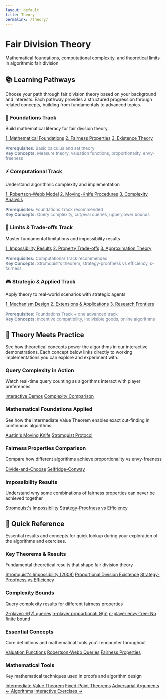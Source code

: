 ```yaml
---
layout: default
title: Theory
permalink: /theory/
---
```


<div class="page-header">
  <h1 class="page-title">Fair Division Theory</h1>
  <p class="page-description">Mathematical foundations, computational complexity, and theoretical limits in algorithmic fair division</p>
</div>

<!-- Learning Pathways Introduction -->
<div class="theory-intro">
  <h2>📚 Learning Pathways</h2>
  <p>Choose your path through fair division theory based on your background and interests. Each pathway provides a structured progression through related concepts, building from fundamentals to advanced topics.</p>
</div>

<!-- Pathways Grid using existing question-block styling -->
<div class="theory-questions">

  <!-- Foundations Track -->
  <div class="question-block">
    <h3>🎯 Foundations Track</h3>
    <p>Build mathematical literacy for fair division theory</p>
    <div class="question-links">
      <a href="{{ '/foundations/' | relative_url }}">1. Mathematical Foundations</a>
      <a href="{{ '/fairness-properties/' | relative_url }}">2. Fairness Properties</a>
      <a href="{{ '/existence-theory/' | relative_url }}" class="coming-soon">3. Existence Theory</a>
    </div>
    <p style="margin-top: 1rem; font-size: 0.85rem; color: #718096;">
      <strong>Prerequisites:</strong> Basic calculus and set theory<br>
      <strong>Key Concepts:</strong> Measure theory, valuation functions, proportionality, envy-freeness
    </p>
  </div>

  <!-- Computational Track -->
  <div class="question-block">
    <h3>⚡ Computational Track</h3>
    <p>Understand algorithmic complexity and implementation</p>
    <div class="question-links">
      <a href="{{ '/robertson-webb-query-model/' | relative_url }}">1. Robertson-Webb Model</a>
      <a href="{{ '/moving-knife-model/' | relative_url }}">2. Moving-Knife Procedures</a>
      <a href="{{ '/complexity-analysis/' | relative_url }}" class="coming-soon">3. Complexity Analysis</a>
    </div>
    <p style="margin-top: 1rem; font-size: 0.85rem; color: #718096;">
      <strong>Prerequisites:</strong> Foundations Track recommended<br>
      <strong>Key Concepts:</strong> Query complexity, cut/eval queries, upper/lower bounds
    </p>
  </div>

  <!-- Limits & Impossibility Track -->
  <div class="question-block">
    <h3>🚫 Limits & Trade-offs Track</h3>
    <p>Master fundamental limitations and impossibility results</p>
    <div class="question-links">
      <a href="{{ '/impossibility/' | relative_url }}">1. Impossibility Results</a>
      <a href="{{ '/tradeoffs/' | relative_url }}">2. Property Trade-offs</a>
      <a href="{{ '/approximation-theory/' | relative_url }}" class="coming-soon">3. Approximation Theory</a>
    </div>
    <p style="margin-top: 1rem; font-size: 0.85rem; color: #718096;">
      <strong>Prerequisites:</strong> Computational Track recommended<br>
      <strong>Key Concepts:</strong> Stromquist's theorem, strategy-proofness vs efficiency, ε-fairness
    </p>
  </div>

  <!-- Strategic & Applied Track -->
  <div class="question-block">
    <h3>🎮 Strategic & Applied Track</h3>
    <p>Apply theory to real-world scenarios with strategic agents</p>
    <div class="question-links coming-soon">
      <a href="{{ '/mechanism-design/' | relative_url }}" class="coming-soon">1. Mechanism Design</a>
      <a href="{{ '/extensions/' | relative_url }}" class="coming-soon">2. Extensions & Applications</a>
      <a href="{{ '/research-frontiers/' | relative_url }}" class="coming-soon">3. Research Frontiers</a>
    </div>
    <p style="margin-top: 1rem; font-size: 0.85rem; color: #718096;">
      <strong>Prerequisites:</strong> Foundations Track + one advanced track<br>
      <strong>Key Concepts:</strong> Incentive compatibility, indivisible goods, online algorithms
    </p>
  </div>

</div>

<!-- Theory-Practice Connection -->
<div class="theory-intro">
  <h2>🔗 Theory Meets Practice</h2>
  <p>See how theoretical concepts power the algorithms in our interactive demonstrations. Each concept below links directly to working implementations you can explore and experiment with.</p>
</div>

<div class="theory-questions">

  <div class="question-block">
    <h3>Query Complexity in Action</h3>
    <p>Watch real-time query counting as algorithms interact with player preferences</p>
    <div class="question-links">
      <a href="{{ '/exercises/' | relative_url }}">Interactive Demos</a>
      <a href="{{ '/analysis/' | relative_url }}">Complexity Comparison</a>
    </div>
  </div>

  <div class="question-block">
    <h3>Mathematical Foundations Applied</h3>
    <p>See how the Intermediate Value Theorem enables exact cut-finding in continuous algorithms</p>
    <div class="question-links">
      <a href="{{ '/algorithms/austins-moving-knife/' | relative_url }}">Austin's Moving Knife</a>
      <a href="{{ '/algorithms/stromquist/' | relative_url }}">Stromquist Protocol</a>
    </div>
  </div>

  <div class="question-block">
    <h3>Fairness Properties Comparison</h3>
    <p>Compare how different algorithms achieve proportionality vs envy-freeness</p>
    <div class="question-links">
      <a href="{{ '/algorithms/divide-and-choose/' | relative_url }}">Divide-and-Choose</a>
      <a href="{{ '/algorithms/selfridge-conway/' | relative_url }}">Selfridge-Conway</a>
    </div>
  </div>

  <div class="question-block">
    <h3>Impossibility Results</h3>
    <p>Understand why some combinations of fairness properties can never be achieved together</p>
    <div class="question-links">
      <a href="{{ '/impossibility/' | relative_url }}">Stromquist's Impossibility</a>
      <a href="{{ '/tradeoffs/' | relative_url }}">Strategy-Proofness vs Efficiency</a>
    </div>
  </div>

</div>

<!-- Quick Reference Section -->
<div class="theory-intro">
  <h2>📖 Quick Reference</h2>
  <p>Essential results and concepts for quick lookup during your exploration of the algorithms and exercises.</p>
</div>

<div class="theory-questions">

  <div class="question-block">
    <h3>Key Theorems & Results</h3>
    <p>Fundamental theoretical results that shape fair division theory</p>
    <div class="question-links">
      <a href="{{ '/impossibility/' | relative_url }}">Stromquist's Impossibility (2008)</a>
      <a href="{{ '/existence-theory/' | relative_url }}" class="coming-soon">Proportional Division Existence</a>
      <a href="{{ '/tradeoffs/' | relative_url }}">Strategy-Proofness vs Efficiency</a>
    </div>
  </div>

  <div class="question-block">
    <h3>Complexity Bounds</h3>
    <p>Query complexity results for different fairness properties</p>
    <div class="question-links">
      <a href="{{ '/complexity-analysis/' | relative_url }}" class="coming-soon">2-player: Θ(2) queries</a>
      <a href="{{ '/complexity-analysis/' | relative_url }}" class="coming-soon">n-player proportional: Θ(n)</a>
      <a href="{{ '/impossibility/' | relative_url }}">n-player envy-free: No finite bound</a>
    </div>
  </div>

  <div class="question-block">
    <h3>Essential Concepts</h3>
    <p>Core definitions and mathematical tools you'll encounter throughout</p>
    <div class="question-links">
      <a href="{{ '/foundations/' | relative_url }}">Valuation Functions</a>
      <a href="{{ '/robertson-webb-query-model/' | relative_url }}">Robertson-Webb Queries</a>
      <a href="{{ '/fairness-properties/' | relative_url }}">Fairness Properties</a>
    </div>
  </div>

  <div class="question-block">
    <h3>Mathematical Tools</h3>
    <p>Key mathematical techniques used in proofs and algorithm design</p>
    <div class="question-links">
      <a href="{{ '/foundations/' | relative_url }}">Intermediate Value Theorem</a>
      <a href="{{ '/existence-theory/' | relative_url }}" class="coming-soon">Fixed-Point Theorems</a>
      <a href="{{ '/impossibility/' | relative_url }}">Adversarial Arguments</a>
    </div>
  </div>

</div>

<!-- Navigation Footer -->
<footer class="algorithm-navigation">
  <a href="{{ '/' | relative_url }}" class="nav-button secondary">← Algorithms</a>
  <a href="{{ '/exercises/' | relative_url }}" class="nav-button primary">Interactive Exercises →</a>
</footer>